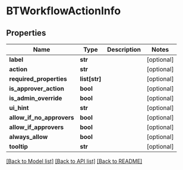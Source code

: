 # BTWorkflowActionInfo

## Properties
Name | Type | Description | Notes
------------ | ------------- | ------------- | -------------
**label** | **str** |  | [optional] 
**action** | **str** |  | [optional] 
**required_properties** | **list[str]** |  | [optional] 
**is_approver_action** | **bool** |  | [optional] 
**is_admin_override** | **bool** |  | [optional] 
**ui_hint** | **str** |  | [optional] 
**allow_if_no_approvers** | **bool** |  | [optional] 
**allow_if_approvers** | **bool** |  | [optional] 
**always_allow** | **bool** |  | [optional] 
**tooltip** | **str** |  | [optional] 

[[Back to Model list]](../README.md#documentation-for-models) [[Back to API list]](../README.md#documentation-for-api-endpoints) [[Back to README]](../README.md)


